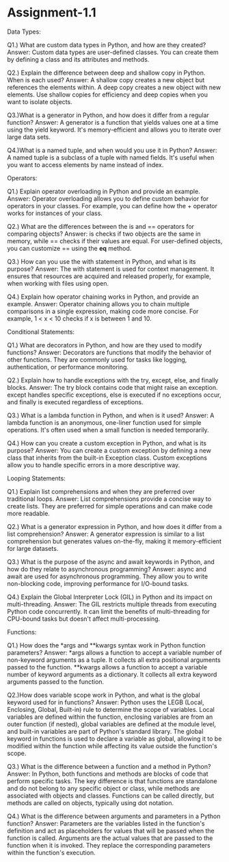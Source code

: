 # Assignment-1.1

Data Types:

Q1.) What are custom data types in Python, and how are they created?
Answer: Custom data types are user-defined classes. You can create them by defining a class and its attributes and methods.

Q2.) Explain the difference between deep and shallow copy in Python. When is each used?
Answer: A shallow copy creates a new object but references the elements within. A deep copy creates a new object with new elements. Use shallow copies for efficiency and deep copies when you want to isolate objects.

Q3.)What is a generator in Python, and how does it differ from a regular function?
Answer: A generator is a function that yields values one at a time using the yield keyword. It's memory-efficient and allows you to iterate over large data sets.

Q4.)What is a named tuple, and when would you use it in Python?
Answer: A named tuple is a subclass of a tuple with named fields. It's useful when you want to access elements by name instead of index.


Operators:

Q1.) Explain operator overloading in Python and provide an example.
Answer: Operator overloading allows you to define custom behavior for operators in your classes. For example, you can define how the + operator works for instances of your class.

Q2.) What are the differences between the is and == operators for comparing objects?
Answer: is checks if two objects are the same in memory, while == checks if their values are equal. For user-defined objects, you can customize == using the __eq__ method.

Q3.) How can you use the with statement in Python, and what is its purpose?
Answer: The with statement is used for context management. It ensures that resources are acquired and released properly, for example, when working with files using open.

Q4.) Explain how operator chaining works in Python, and provide an example.
Answer: Operator chaining allows you to chain multiple comparisons in a single expression, making code more concise. For example, 1 < x < 10 checks if x is between 1 and 10.


Conditional Statements:

Q1.) What are decorators in Python, and how are they used to modify functions?
Answer: Decorators are functions that modify the behavior of other functions. They are commonly used for tasks like logging, authentication, or performance monitoring.

Q2.) Explain how to handle exceptions with the try, except, else, and finally blocks.
Answer: The try block contains code that might raise an exception. except handles specific exceptions, else is executed if no exceptions occur, and finally is executed regardless of exceptions.

Q3.) What is a lambda function in Python, and when is it used?
Answer: A lambda function is an anonymous, one-liner function used for simple operations. It's often used when a small function is needed temporarily.

Q4.) How can you create a custom exception in Python, and what is its purpose?
Answer: You can create a custom exception by defining a new class that inherits from the built-in Exception class. Custom exceptions allow you to handle specific errors in a more descriptive way.


Looping Statements:

Q1.) Explain list comprehensions and when they are preferred over traditional loops.
Answer: List comprehensions provide a concise way to create lists. They are preferred for simple operations and can make code more readable.

Q2.) What is a generator expression in Python, and how does it differ from a list comprehension?
Answer: A generator expression is similar to a list comprehension but generates values on-the-fly, making it memory-efficient for large datasets.

Q3.) What is the purpose of the async and await keywords in Python, and how do they relate to asynchronous programming?
Answer: async and await are used for asynchronous programming. They allow you to write non-blocking code, improving performance for I/O-bound tasks.

Q4.) Explain the Global Interpreter Lock (GIL) in Python and its impact on multi-threading.
Answer: The GIL restricts multiple threads from executing Python code concurrently. It can limit the benefits of multi-threading for CPU-bound tasks but doesn't affect multi-processing.


Functions:

Q1.) How does the *args and **kwargs syntax work in Python function parameters?
Answer: *args allows a function to accept a variable number of non-keyword arguments as a tuple. It collects all extra positional arguments passed to the function.
**kwargs allows a function to accept a variable number of keyword arguments as a dictionary. It collects all extra keyword arguments passed to the function.

Q2.)How does variable scope work in Python, and what is the global keyword used for in functions?
Answer: Python uses the LEGB (Local, Enclosing, Global, Built-in) rule to determine the scope of variables. Local variables are defined within the function, enclosing variables are from an outer function (if nested), global variables are defined at the module level, and built-in variables are part of Python's standard library.
The global keyword in functions is used to declare a variable as global, allowing it to be modified within the function while affecting its value outside the function's scope.

Q3.) What is the difference between a function and a method in Python?
Answer: In Python, both functions and methods are blocks of code that perform specific tasks. The key difference is that functions are standalone and do not belong to any specific object or class, 
while methods are associated with objects and classes. Functions can be called directly, but methods are called on objects, typically using dot notation.

Q4.) What is the difference between arguments and parameters in a Python function?
Answer: Parameters are the variables listed in the function's definition and act as placeholders for values that will be passed when the function is called.
Arguments are the actual values that are passed to the function when it is invoked. They replace the corresponding parameters within the function's execution.
